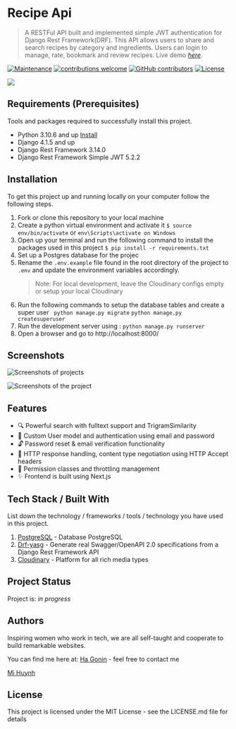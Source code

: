 # Recipe Api
> A RESTFul API built and implemented simple JWT authentication for Django Rest Framework(DRF). This API allows users to share and search recipes by category and ingredients. Users can login to manage, rate, bookmark and review recipes.
Live demo [_here_](https://recipe-api.up.railway.app/).

[![Maintenance](https://img.shields.io/badge/Maintained%3F-yes-green.svg)](https://github.com/hagonin/Recipe-Django-NextJs/graphs/commit-activity) [![contributions welcome](https://img.shields.io/badge/contributions-welcome-brightgreen.svg?style=flat)](https://github.com/hagonin/Recipe-Django-NextJs/issues) [![GitHub contributors](https://img.shields.io/github/contributors/Naereen/StrapDown.js.svg)](https://github.com/hagonin/Recipe-Django-NextJs/graphs/contributors) [![License](http://img.shields.io/:license-mit-blue.svg)](http://doge.mit-license.org)


![](https://res.cloudinary.com/dui608qtq/image/upload/v1678229231/screenshots/homepage_lip2by.jpg)


## Requirements  (Prerequisites)
Tools and packages required to successfully install this project.
* Python 3.10.6 and up [Install](https://www.python.org/downloads/release/python-3106/)
* Django 4.1.5 and up
* Django Rest Framework 3.14.0
* Django Rest Framework Simple JWT 5.2.2

## Installation
To get this project up and running locally on your computer follow the following steps.
1. Fork or clone this repository to your local machine
2. Create a python virtual environment and activate it
`$ source env/bin/activate` or `env\Scripts\activate on Windows`
3. Open up your terminal and run the following command to install the packages used in this project
`$ pip install -r requirements.txt`
4. Set up a Postgres database for the projec
5. Rename the `.env.example` file found in the root directory of the project to `.env` and update the environment variables accordingly. 
   >Note: For local development, leave the Cloudinary configs empty or setup your local Cloudinary
 6. Run the following commands to setup the database tables and create a super user
 ` python manage.py migrate`
 `python manage.py createsuperuser`
7. Run the development server using : `python manage.py runserver`
8. Open a browser and go to http://localhost:8000/
## Screenshots
![Screenshots of projects](https://res.cloudinary.com/dui608qtq/image/upload/v1678229231/screenshots/category-page_wxdvix.jpg)

![Screenshots of the project](https://res.cloudinary.com/dui608qtq/image/upload/v1678229231/screenshots/recipe-detail_gbaeiz.jpg)

## Features
* 🔍 Powerful search with fulltext support and TrigramSimilarity
* 🙎 Custom User model and authentication using email and password
* 🔓 Password reset & email verification functionality
* 📗  HTTP response handling, content type negotiation using HTTP Accept headers
* 🔑 Permission classes and throttling management 
* ✨ Frontend is built using Next.js

## Tech Stack / Built With
List down the technology / frameworks / tools / technology you have used in this project.
1. [PostgreSQL](https://www.postgresql.org/) - Database PostgreSQL
2. [Drf-yasg](https://drf-yasg.readthedocs.io/en/stable/)  - Generate real Swagger/OpenAPI 2.0 specifications from a Django Rest Framework API
3. [Cloudinary](https://cloudinary.com/) - Platform for all rich media types

## Project Status
Project is: _in progress_  
## Authors
Inspiring women who work in tech, we are all self-taught and cooperate to build remarkable websites.
 
 You can find me here at:
[Ha Gonin](goninha@outlook.fr)  - feel free to contact me 

[Mi Huynh](huynhmi1209@gmail.com)

## License

This project is licensed under the MIT License - see the LICENSE.md file for details
